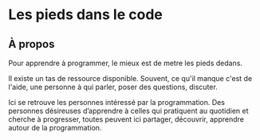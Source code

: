 # Les pieds dans le code

## À propos

Pour apprendre à programmer, le mieux est de metre les pieds dedans.

Il existe un tas de ressource disponible. Souvent, ce qu'il manque c'est de l'aide, une personne à qui parler, poser des questions, discuter.

Ici se retrouve les personnes intéressé par la programmation. Des personnes désireuses d’apprendre à celles qui pratiquent au quotidien et cherche à progresser, toutes peuvent ici partager, découvrir, apprendre autour de la programmation.
